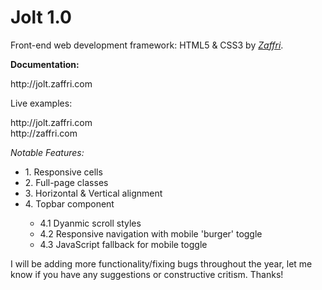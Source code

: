# Jolt 1.0
Front-end web development framework: HTML5 &amp; CSS3 by <a href="http://www.zaffri.com"><em>Zaffri</em></a>.

<p><b>Documentation:</b></p>
http://jolt.zaffri.com

<p>Live examples:</p>
http://jolt.zaffri.com <br />
http://zaffri.com

<i>Notable Features:</i>
<ul>
  <li>1.  Responsive cells</li>
  <li>2.  Full-page classes</li>
  <li>3.  Horizontal & Vertical alignment</li>
  <li>4.  Topbar component</li>
    <ul>
      <li>4.1   Dyanmic scroll styles</li>
      <li>4.2   Responsive navigation with mobile 'burger' toggle</li>
      <li>4.3   JavaScript fallback for mobile toggle</li>
    </ul>
</ul>

<p>I will be adding more functionality/fixing bugs throughout the year, let me know if you have any suggestions or constructive critism. Thanks!</p>